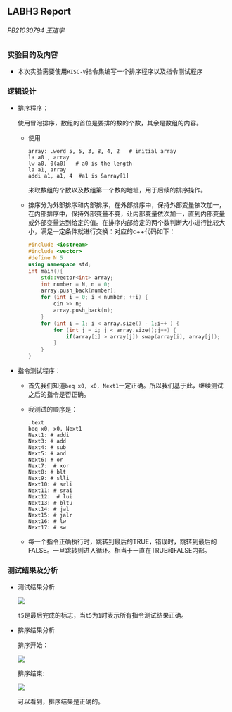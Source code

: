 ## LABH3 Report

###### PB21030794 王道宇

### 实验目的及内容

- 本次实验需要使用`RISC-V`指令集编写一个排序程序以及指令测试程序

### 逻辑设计

- 排序程序：
  
  使用冒泡排序，数组的首位是要排的数的个数，其余是数组的内容。
  
  - 使用
    
    ```asmatmel
    array: .word 5, 5, 3, 8, 4, 2   # initial array
    la a0 , array   
    lw a0, 0(a0)   # a0 is the length
    la a1, array  
    addi a1, a1, 4  #a1 is &array[1]
    ```
    
    来取数组的个数以及数组第一个数的地址，用于后续的排序操作。
  
  - 排序分为外部排序和内部排序，在外部排序中，保持外部变量依次加一，在内部排序中，保持外部变量不变，让内部变量依次加一，直到内部变量或外部变量达到给定的值。在排序内部给定的两个数判断大小进行比较大小，满足一定条件就进行交换：对应的c++代码如下：
    
    ```cpp
    #include <iostream>
    #include <vector>
    #define N 5
    using namespace std;
    int main(){
        std::vector<int> array;
        int number = N, n = 0;
        array.push_back(number);
        for (int i = 0; i < number; ++i) {
            cin >> n;
            array.push_back(n);
        }
        for (int i = 1; i < array.size() - 1;i++ ) {
            for (int j = i; j < array.size();j++) {
                if(array[i] > array[j]) swap(array[i], array[j]);
            }
        }
    }
    ```

- 指令测试程序：
  
  - 首先我们知道`beq x0, x0, Next1`一定正确。所以我们基于此，继续测试之后的指令是否正确。
  
  - 我测试的顺序是：
    
    ```textile
    .text
    beq x0, x0, Next1
    Next1: # addi
    Next3: # add
    Next4: # sub
    Next5: # and
    Next6: # or
    Next7:  # xor
    Next8: # blt
    Next9: # slli
    Next10: # srli
    Next11: # srai
    Next12:  # lui
    Next13: # bltu
    Next14: # jal
    Next15: # jalr
    Next16: # lw
    Next17: # sw
    ```
  
  - 每一个指令正确执行时，跳转到最后的TRUE，错误时，跳转到最后的FALSE。一旦跳转则进入循环。相当于一直在TRUE和FALSE内部。

### 测试结果及分析

- 测试结果分析
  
  ![](F:\COD_Projects\LABH3\labh3图片\测试完成.png)
  
  `t5`是最后完成的标志，当`t5`为`1`时表示所有指令测试结果正确。

- 排序结果分析
  
  排序开始：
  
  ![](F:\COD_Projects\LABH3\labh3图片\排序开始.png)
  
  排序结束:
  
  ![](F:\COD_Projects\LABH3\labh3图片\排序结束.png)
  
  可以看到，排序结果是正确的。

# 
